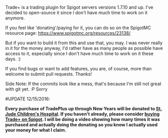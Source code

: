 Trade+ is a trading plugin for Spigot servers versions 1.7.10 and up. I've decided to open-source it since I don't have much time to work on it anymore.

If you feel like 'donating'/paying for it, you can do so on the SpigotMC resource page: https://www.spigotmc.org/resources/23138/

But if you want to build it from this and use that, you may. I was never really in it for the money anyway, I'd rather have as many people as possible have access to it, especially since I don't have much time to work on it these days. :)

If you find bugs or want to add features, you are, of course, more than welcome to submit pull requests. Thanks!

Side Note:
If the commits look like a mess, that's because I'm still not great with git yet. :P Sorry

#UPDATE 12/15/2016:

**Every purchase of TradePlus up through New Years will be donated to [St. Jude Children's Hospital](https://www.stjude.org/). If you haven't already, please consider [buying Trade+ on Spigot](https://www.spigotmc.org/resources/23138/). I will be doing a video showing how many times it was purchased and actually doing the donating so you know I actually used your money for what I claim.**
